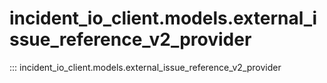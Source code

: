 # incident_io_client.models.external_issue_reference_v2_provider

::: incident_io_client.models.external_issue_reference_v2_provider